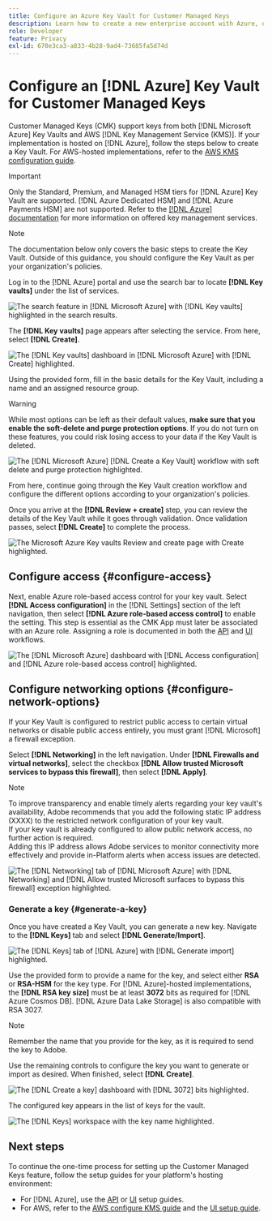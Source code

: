```yaml
---
title: Configure an Azure Key Vault for Customer Managed Keys
description: Learn how to create a new enterprise account with Azure, or use an existing enterprise account and create the Key Vault.
role: Developer
feature: Privacy
exl-id: 670e3ca3-a833-4b28-9ad4-73685fa5d74d
---
```

# Configure an [!DNL Azure] Key Vault for Customer Managed Keys

Customer Managed Keys (CMK) support keys from both [!DNL Microsoft Azure] Key Vaults and AWS [!DNL Key Management Service (KMS)]. If your implementation is hosted on [!DNL Azure], follow the steps below to create a Key Vault. For AWS-hosted implementations, refer to the [AWS KMS configuration guide](../aws/configure-kms.md).

>[!IMPORTANT]
>
>Only the Standard, Premium, and Managed HSM tiers for [!DNL Azure] Key Vault are supported. [!DNL Azure Dedicated HSM] and [!DNL Azure Payments HSM] are not supported. Refer to the [[!DNL Azure] documentation](https://learn.microsoft.com/en-us/azure/security/fundamentals/key-management#azure-key-management-services) for more information on offered key management services.

>[!NOTE]
>
>The documentation below only covers the basic steps to create the Key Vault. Outside of this guidance, you should configure the Key Vault as per your organization's policies.

Log in to the [!DNL Azure] portal and use the search bar to locate **[!DNL Key vaults]** under the list of services.

![The search feature in [!DNL Microsoft Azure] with [!DNL Key vaults] highlighted in the search results.](../../../images/governance-privacy-security/customer-managed-keys/access-key-vaults.png)

The **[!DNL Key vaults]** page appears after selecting the service. From here, select **[!DNL Create]**.

![The [!DNL Key vaults] dashboard in [!DNL Microsoft Azure] with [!DNL Create] highlighted.](../../../images/governance-privacy-security/customer-managed-keys/create-key-vault.png)

Using the provided form, fill in the basic details for the Key Vault, including a name and an assigned resource group.

>[!WARNING]
>
>While most options can be left as their default values, **make sure that you enable the soft-delete and purge protection options**. If you do not turn on these features, you could risk losing access to your data if the Key Vault is deleted.
>
>![The [!DNL Microsoft Azure] [!DNL Create a Key Vault] workflow with soft delete and purge protection highlighted.](../../../images/governance-privacy-security/customer-managed-keys/basic-config.png)

From here, continue going through the Key Vault creation workflow and configure the different options according to your organization's policies.

Once you arrive at the **[!DNL Review + create]** step, you can review the details of the Key Vault while it goes through validation. Once validation passes, select **[!DNL Create]** to complete the process.

![The Microsoft Azure Key vaults Review and create page with Create highlighted.](../../../images/governance-privacy-security/customer-managed-keys/finish-creation.png)

## Configure access {#configure-access}

Next, enable Azure role-based access control for your key vault. Select **[!DNL Access configuration]** in the [!DNL Settings] section of the left navigation, then select **[!DNL Azure role-based access control]** to enable the setting. This step is essential as the CMK App must later be associated with an Azure role. Assigning a role is documented in both the [API](./api-set-up.md#assign-to-role) and [UI](./ui-set-up.md#assign-to-role) workflows. 

![The [!DNL Microsoft Azure] dashboard with [!DNL Access configuration] and [!DNL Azure role-based access control] highlighted.](../../../images/governance-privacy-security/customer-managed-keys/access-configuration.png)

## Configure networking options {#configure-network-options}

If your Key Vault is configured to restrict public access to certain virtual networks or disable public access entirely, you must grant [!DNL Microsoft] a firewall exception.

Select **[!DNL Networking]** in the left navigation. Under **[!DNL Firewalls and virtual networks]**, select the checkbox **[!DNL Allow trusted Microsoft services to bypass this firewall]**, then select **[!DNL Apply]**.

>[!NOTE]
>
>To improve transparency and enable timely alerts regarding your key vault's availability, Adobe recommends that you add the following static IP address (XXXX) to the restricted network configuration of your key vault.<br>If your key vault is already configured to allow public network access, no further action is required.<br>Adding this IP address allows Adobe services to monitor connectivity more effectively and provide in-Platform alerts when access issues are detected.

![The [!DNL Networking] tab of [!DNL Microsoft Azure] with [!DNL Networking] and [!DNL Allow trusted Microsoft surfaces to bypass this firewall] exception highlighted.](../../../images/governance-privacy-security/customer-managed-keys/networking.png)

### Generate a key {#generate-a-key}

Once you have created a Key Vault, you can generate a new key. Navigate to the **[!DNL Keys]** tab and select **[!DNL Generate/Import]**.

![The [!DNL Keys] tab of [!DNL Azure] with [!DNL Generate import] highlighted.](../../../images/governance-privacy-security/customer-managed-keys/view-keys.png)

Use the provided form to provide a name for the key, and select either **RSA** or **RSA-HSM** for the key type. For [!DNL Azure]-hosted implementations, the **[!DNL RSA key size]** must be at least **3072** bits as required for [!DNL Azure Cosmos DB]. [!DNL Azure Data Lake Storage] is also compatible with RSA 3027.

>[!NOTE]
>
>Remember the name that you provide for the key, as it is required to send the key to Adobe.

Use the remaining controls to configure the key you want to generate or import as desired. When finished, select **[!DNL Create]**.

![The [!DNL Create a key] dashboard with [!DNL 3072] bits highlighted.](../../../images/governance-privacy-security/customer-managed-keys/configure-key.png)

The configured key appears in the list of keys for the vault.

![The [!DNL Keys] workspace with the key name highlighted.](../../../images/governance-privacy-security/customer-managed-keys/key-added.png)

## Next steps

To continue the one-time process for setting up the Customer Managed Keys feature, follow the setup guides for your platform's hosting environment:  

- For [!DNL Azure], use the [API](./api-set-up.md) or [UI](./ui-set-up.md) setup guides.  
- For AWS, refer to the [AWS configure KMS guide](../aws/configure-kms.md) and the [UI setup guide](../aws/ui-set-up.md).
